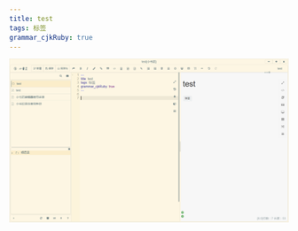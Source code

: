 ```yaml
---
title: test 
tags: 标签
grammar_cjkRuby: true
---
```


![enter description here][1]


  [1]: ./images/1502541481626.jpg